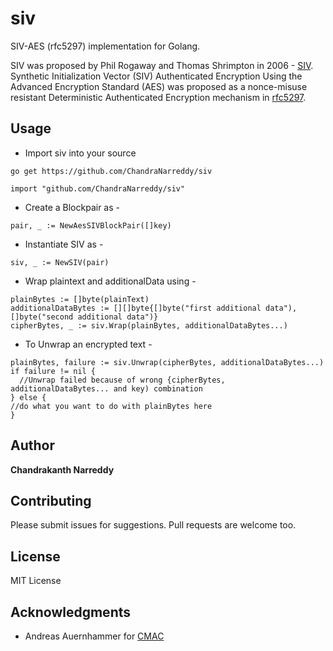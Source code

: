 # siv
SIV-AES (rfc5297) implementation for Golang.

SIV was proposed by Phil Rogaway and Thomas Shrimpton in 2006 - [SIV](https://iacr.org/archive/eurocrypt2006/40040377/40040377.pdf). Synthetic Initialization Vector (SIV) Authenticated Encryption Using the Advanced Encryption Standard (AES) was proposed as a nonce-misuse resistant Deterministic Authenticated Encryption mechanism in [rfc5297](https://tools.ietf.org/html/rfc5297).

## Usage
* Import siv into your source
```
go get https://github.com/ChandraNarreddy/siv
```
```
import "github.com/ChandraNarreddy/siv"
```
* Create a Blockpair as -
```
pair, _ := NewAesSIVBlockPair([]key)
```
* Instantiate SIV as -
```
siv, _ := NewSIV(pair)
```
* Wrap plaintext and additionalData using -
```
plainBytes := []byte(plainText)
additionalDataBytes := [][]byte{[]byte("first additional data"), []byte("second additional data")}
cipherBytes, _ := siv.Wrap(plainBytes, additionalDataBytes...)
```
* To Unwrap an encrypted text -
```
plainBytes, failure := siv.Unwrap(cipherBytes, additionalDataBytes...)
if failure != nil {
  //Unwrap failed because of wrong {cipherBytes, additionalDataBytes... and key) combination
} else {
//do what you want to do with plainBytes here
}
```
## Author

**Chandrakanth Narreddy**

## Contributing
Please submit issues for suggestions. Pull requests are welcome too.

## License

MIT License

## Acknowledgments

* Andreas Auernhammer for [CMAC](https://github.com/aead/cmac)
